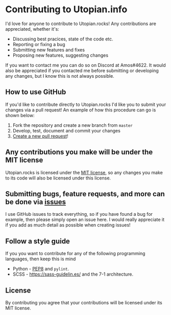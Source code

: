# Contributing to Utopian.info
I'd love for anyone to contribute to Utopian.rocks! Any contributions are appreciated, whether it's:

- Discussing best pracices, state of the code etc.
- Reporting or fixing a bug
- Submitting new features and fixes
- Proposing new features, suggesting changes

If you want to contact me you can do so on Discord at Amos#4622. It would also be appreciated if you contacted me before submitting or developing any changes, but I know this is not always possible.

## How to use GitHub

If you'd like to contribute directly to Utopian.rocks I'd like you to submit your changes via a pull request! An example of how this procedure can go is shown below:

1. Fork the repository and create a new branch from `master`
2. Develop, test, document and commit your changes
3. [Create a new pull request](https://github.com/amosbastian/utopian/compare)!

## Any contributions you make will be under the MIT license
Utopian.rocks is licensed under the [MIT license](https://github.com/amosbastian/utopian/blob/master/LICENSE), so any changes you make to its code will also be licensed under this license.

## Submitting bugs, feature requests, and more can be done via [issues](https://github.com/amosbastian/utopian/issues)
I use GitHub issues to track everything, so if you have found a bug for example, then please simply open an issue here. I would really appreciate it if you add as much detail as possible when creating issues!

## Follow a style guide
If you you want to contribute for any of the following programming languages, then keep this is mind

* Python - [PEP8](https://www.python.org/dev/peps/pep-0008/) and `pylint`.
* SCSS - https://sass-guidelin.es/ and the 7-1 architecture.

## License
By contributing you agree that your contributions will be licensed under its MIT license.
